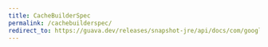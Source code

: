 ```yaml
---
title: CacheBuilderSpec
permalink: /cachebuilderspec/
redirect_to: https://guava.dev/releases/snapshot-jre/api/docs/com/google/common/cache/CacheBuilderSpec.html
---
```

